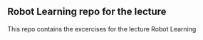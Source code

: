 ## Robot Learning repo for the lecture

This repo contains the excercises for the lecture Robot Learning